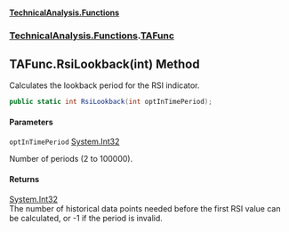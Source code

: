 #### [TechnicalAnalysis\.Functions](Atypical.TechnicalAnalysis.Functions.md 'Atypical\.TechnicalAnalysis\.Functions')
### [TechnicalAnalysis\.Functions](Atypical.TechnicalAnalysis.Functions.md#TechnicalAnalysis.Functions 'TechnicalAnalysis\.Functions').[TAFunc](TAFunc.md 'TechnicalAnalysis\.Functions\.TAFunc')

## TAFunc\.RsiLookback\(int\) Method

Calculates the lookback period for the RSI indicator\.

```csharp
public static int RsiLookback(int optInTimePeriod);
```
#### Parameters

<a name='TechnicalAnalysis.Functions.TAFunc.RsiLookback(int).optInTimePeriod'></a>

`optInTimePeriod` [System\.Int32](https://docs.microsoft.com/en-us/dotnet/api/System.Int32 'System\.Int32')

Number of periods \(2 to 100000\)\.

#### Returns
[System\.Int32](https://docs.microsoft.com/en-us/dotnet/api/System.Int32 'System\.Int32')  
The number of historical data points needed before the first RSI value can be calculated, or \-1 if the period is invalid\.